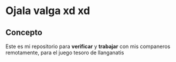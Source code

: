 # Ojala valga xd xd
## Concepto
Este es mi repositorio para **verificar** y **trabajar** con mis companeros remotamente, para el juego tesoro de llanganatis

